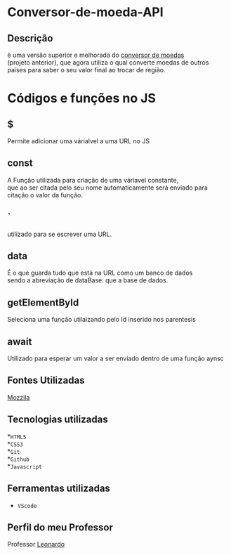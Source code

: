# Conversor-de-moeda-API

## Descrição
è uma versão superior e melhorada do [conversor de moedas](https://github.com/EricMoreira1/Conversor.git)<br>
(projeto anterior), que agora utiliza o qual converte moedas de outros<br>
países para saber o seu valor final ao trocar de região.

# Códigos e funções no JS

## $
Permite adicionar uma várialvel a uma URL no JS

## const
A Função utilizada para criação de uma váriavel constante,<br>
 que ao ser citada pelo seu nome automaticamente será enviado para citação o valor da função.

## `
utilizado para se escrever uma URL.

## data
É o que guarda tudo que está na URL como um banco de dados<br>
 sendo a abreviação de dataBase: que a base de dados.

## getElementById
Seleciona uma função utilaizando pelo Id inserido nos parentesis<br>

## await
Utilizado para esperar um valor a ser enviado dentro de uma função aynsc<br>

## Fontes Utilizadas
[Mozzila](https://developer.mozilla.org/en-US/docs/Web/API/Document/getElementById/)

## Tecnologias utilizadas 
*`HTML5`<br>
*`CSS3`<br>
*`Git`<br>
*`Github`<br>
*`Javascript`<br>

## Ferramentas utilizadas 
* `VScode` 

## Perfil do meu Professor
Professor [Leonardo](https://github.com/leonardorochamarista)
